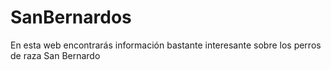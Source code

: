# SanBernardos
En esta web encontrarás información bastante interesante sobre los perros de raza San Bernardo
